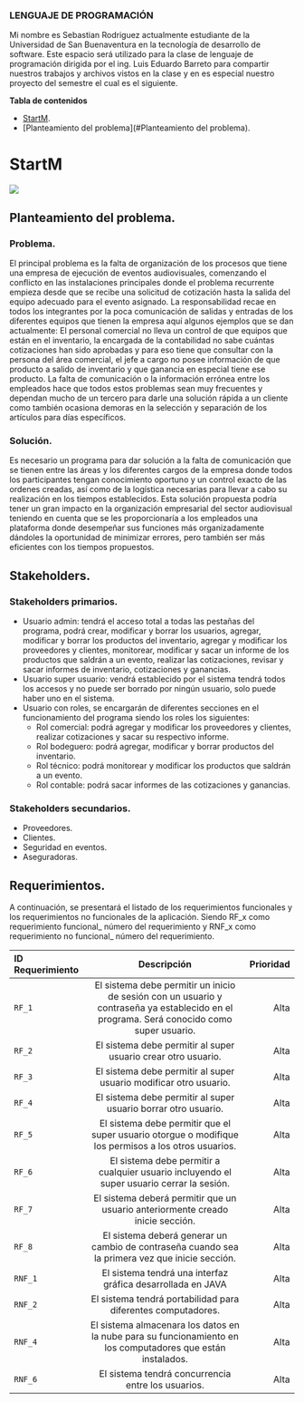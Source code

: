 ### LENGUAJE DE PROGRAMACIÓN

Mi nombre es Sebastian Rodriguez actualmente estudiante de la Universidad de San Buenaventura en la tecnología de desarrollo de software.
Este espacio será utilizado para la clase de lenguaje de programación dirigida por el ing. Luis Eduardo Barreto para compartir nuestros trabajos y archivos vistos en la clase y en es especial nuestro proyecto del semestre el cual es el siguiente.



**Tabla de contenidos**

- [StartM](#StartM).
- [Planteamiento del problema](#Planteamiento del problema).

# StartM

![](https://github.com/Kanaitt/Lenguajes-de-Programacion/blob/master/Proyecto/src/recursos/Iconos/Logopeque%C3%B1o.png?raw=true)


## Planteamiento del problema.

### Problema.
El principal problema es la falta de organización de los procesos que tiene una empresa de ejecución de eventos audiovisuales, comenzando el conflicto en las instalaciones principales donde el problema recurrente empieza desde que se recibe una solicitud de cotización hasta la salida del equipo adecuado para el evento asignado. La responsabilidad recae en todos los integrantes por la poca comunicación de salidas y entradas de los diferentes equipos que tienen la empresa aquí algunos ejemplos que se dan actualmente: El personal comercial no lleva un control de que equipos que están en el inventario, la encargada de la contabilidad no sabe cuántas cotizaciones han sido aprobadas y para eso tiene que consultar con la persona del área comercial, el jefe a cargo no posee información de que producto a salido de inventario y que ganancia en especial tiene ese producto.
La falta de comunicación o la información errónea entre los empleados hace que todos estos problemas sean muy frecuentes y dependan mucho de un tercero para darle una solución rápida a un cliente como también ocasiona demoras en la selección y separación de los artículos para días específicos.

### Solución.

Es necesario un programa para dar solución a la falta de comunicación que se tienen entre las áreas y los diferentes cargos de la empresa donde todos los participantes tengan conocimiento oportuno y un control exacto de las ordenes creadas, así como de la logística necesarias para llevar a cabo su realización en los tiempos establecidos.
Esta solución propuesta podría tener un gran impacto en la organización empresarial del sector audiovisual teniendo en cuenta que se les proporcionaría a los empleados una plataforma donde desempeñar sus funciones más organizadamente dándoles la oportunidad de minimizar errores, pero también ser más eficientes con los tiempos propuestos.

## Stakeholders.

### Stakeholders primarios.

- Usuario admin: tendrá el acceso total a todas las pestañas del programa, podrá crear, modificar y borrar los usuarios, agregar, modificar y borrar los productos del inventario, agregar y modificar los proveedores y clientes, monitorear, modificar y sacar un informe de los productos que saldrán a un evento, realizar las cotizaciones, revisar y sacar informes de inventario, cotizaciones y ganancias.
- Usuario super usuario: vendrá establecido por el sistema tendrá todos los accesos y no puede ser borrado por ningún usuario, solo puede haber uno en el sistema.
- Usuario con roles, se encargarán de diferentes secciones en el funcionamiento del programa siendo los roles los siguientes:
  - Rol comercial: podrá agregar y modificar los proveedores y clientes, realizar cotizaciones y sacar su respectivo informe.
  - Rol bodeguero: podrá agregar, modificar y borrar productos del inventario.
  - Rol técnico: podrá monitorear y modificar los productos que saldrán a un evento.
  - Rol contable: podrá sacar informes de las cotizaciones y ganancias.

### Stakeholders secundarios.

- Proveedores.
- Clientes.
- Seguridad en eventos.
- Aseguradoras.

## Requerimientos.

A continuación, se presentará el listado de los requerimientos funcionales y los requerimientos no funcionales de la aplicación. Siendo RF_x como requerimiento funcional_ número del requerimiento y RNF_x como requerimiento no funcional_ número del requerimiento.

| ID Requerimiento | Descripción  | Prioridad |
| :------------ |:---------------:| -----:|
| `RF_1` | El sistema debe permitir un inicio de sesión con un usuario y contraseña ya establecido en el programa. Será conocido como super usuario.| Alta |
| `RF_2` |El sistema debe permitir al super usuario crear otro usuario.|Alta|
|`RF_3`|El sistema debe permitir al super usuario modificar otro usuario.|Alta|
|`RF_4`|El sistema debe permitir al super usuario borrar otro usuario.|Alta|
|`RF_5`|El sistema debe permitir que el super usuario otorgue o modifique los permisos a los otros usuarios.| Alta|
|`RF_6`|El sistema debe permitir a cualquier usuario incluyendo el super usuario cerrar la sesión.|Alta|
|`RF_7`|El sistema deberá permitir que un usuario anteriormente creado inicie sección.|Alta|
|`RF_8`|El sistema deberá generar un cambio de contraseña cuando sea la primera vez que inicie sección.|Alta|
|`RNF_1`|El sistema tendrá una interfaz gráfica desarrollada en JAVA|Alta|
|`RNF_2`|El sistema tendrá portabilidad para diferentes computadores.|Alta|
|`RNF_4`|El sistema almacenara los datos en la nube para su funcionamiento en los computadores que están instalados.|Alta|
|`RNF_6`|El sistema tendrá concurrencia entre los usuarios.|Alta|
